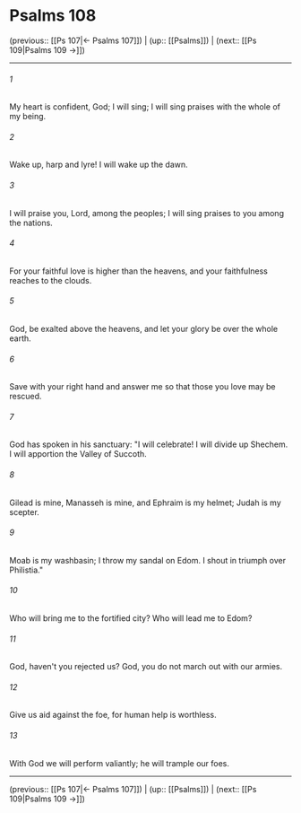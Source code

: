 # Psalms 108

(previous:: [[Ps 107|← Psalms 107]]) | (up:: [[Psalms]]) | (next:: [[Ps 109|Psalms 109 →]])

***


###### 1 
My heart is confident, God; I will sing; I will sing praises with the whole of my being. 

###### 2 
Wake up, harp and lyre! I will wake up the dawn. 

###### 3 
I will praise you, Lord, among the peoples; I will sing praises to you among the nations. 

###### 4 
For your faithful love is higher than the heavens, and your faithfulness reaches to the clouds. 

###### 5 
God, be exalted above the heavens, and let your glory be over the whole earth. 

###### 6 
Save with your right hand and answer me so that those you love may be rescued. 

###### 7 
God has spoken in his sanctuary: "I will celebrate! I will divide up Shechem. I will apportion the Valley of Succoth. 

###### 8 
Gilead is mine, Manasseh is mine, and Ephraim is my helmet; Judah is my scepter. 

###### 9 
Moab is my washbasin; I throw my sandal on Edom. I shout in triumph over Philistia." 

###### 10 
Who will bring me to the fortified city? Who will lead me to Edom? 

###### 11 
God, haven't you rejected us? God, you do not march out with our armies. 

###### 12 
Give us aid against the foe, for human help is worthless. 

###### 13 
With God we will perform valiantly; he will trample our foes.

***

(previous:: [[Ps 107|← Psalms 107]]) | (up:: [[Psalms]]) | (next:: [[Ps 109|Psalms 109 →]])
